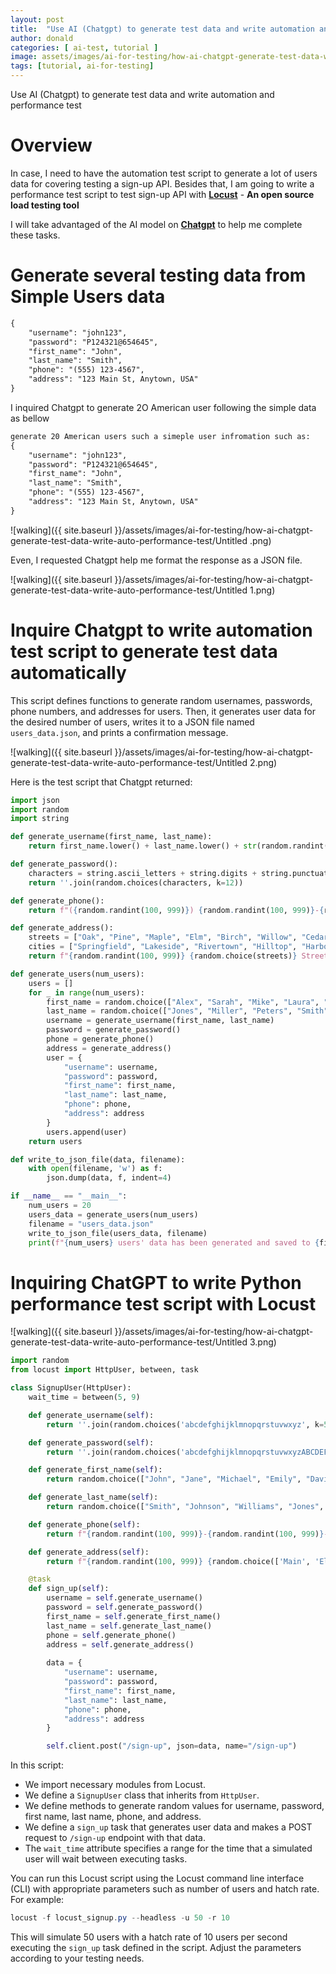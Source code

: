 ```yaml
---
layout: post
title:  "Use AI (Chatgpt) to generate test data and write automation and performance test"
author: donald
categories: [ ai-test, tutorial ]
image: assets/images/ai-for-testing/how-ai-chatgpt-generate-test-data-write-auto-performance-test/Untitled 3.png
tags: [tutorial, ai-for-testing]
---
```


Use AI (Chatgpt) to generate test data and write automation and performance test

# Overview

In case, I need to have the automation test script to generate a lot of users data for covering testing a sign-up API. Besides that, I am going to write a performance test script to test sign-up API with [**Locust**](https://locust.io/) - **An open source load testing tool**

I will take advantaged of the AI model on [**Chatgpt**](https://chatgpt.com/) to help me complete these tasks.

# Generate several testing data from Simple Users data

```latex
{
    "username": "john123",
    "password": "P124321@654645",
    "first_name": "John",
    "last_name": "Smith",
    "phone": "(555) 123-4567",
    "address": "123 Main St, Anytown, USA"
}
```

I inquired Chatgpt to generate 2O American user following the simple data as bellow

```latex
generate 20 American users such a simeple user infromation such as:
{
    "username": "john123",
    "password": "P124321@654645",
    "first_name": "John",
    "last_name": "Smith",
    "phone": "(555) 123-4567",
    "address": "123 Main St, Anytown, USA"
}
```

![walking]({{ site.baseurl }}/assets/images/ai-for-testing/how-ai-chatgpt-generate-test-data-write-auto-performance-test/Untitled .png)

Even, I requested Chatgpt help me format the response as a JSON file.

![walking]({{ site.baseurl }}/assets/images/ai-for-testing/how-ai-chatgpt-generate-test-data-write-auto-performance-test/Untitled 1.png)

# Inquire Chatgpt to write automation test script to generate test data automatically

This script defines functions to generate random usernames, passwords, phone numbers, and addresses for users. Then, it generates user data for the desired number of users, writes it to a JSON file named `users_data.json`, and prints a confirmation message.

![walking]({{ site.baseurl }}/assets/images/ai-for-testing/how-ai-chatgpt-generate-test-data-write-auto-performance-test/Untitled 2.png)

Here is the test script that Chatgpt returned:

```python
import json
import random
import string

def generate_username(first_name, last_name):
    return first_name.lower() + last_name.lower() + str(random.randint(10, 99))

def generate_password():
    characters = string.ascii_letters + string.digits + string.punctuation
    return ''.join(random.choices(characters, k=12))

def generate_phone():
    return f"({random.randint(100, 999)}) {random.randint(100, 999)}-{random.randint(1000, 9999)}"

def generate_address():
    streets = ["Oak", "Pine", "Maple", "Elm", "Birch", "Willow", "Cedar", "Walnut", "Magnolia"]
    cities = ["Springfield", "Lakeside", "Rivertown", "Hilltop", "Harborview", "Sunnyvale", "Oceanview", "Riverside", "Lakeshore", "Hillside", "Greenfield", "Meadowview", "Hillcrest", "Lakewood", "Oakwood", "Riverdale", "Mountainview"]
    return f"{random.randint(100, 999)} {random.choice(streets)} Street, {random.choice(cities)}, USA"

def generate_users(num_users):
    users = []
    for _ in range(num_users):
        first_name = random.choice(["Alex", "Sarah", "Mike", "Laura", "Chris", "Jenny", "Kevin", "Emily", "David", "Jessica", "Matt", "Rachel", "Ryan", "Amanda", "Brian", "Jessie", "Justin", "Katie", "Steven", "Olivia"])
        last_name = random.choice(["Jones", "Miller", "Peters", "Smith", "Wilson", "Brown", "Baker", "Jones", "Clark", "Lee", "Adams", "Smith", "Davis", "Rodriguez", "Hernandez", "Evans", "Parker", "Morris", "Richards", "Jenkins"])
        username = generate_username(first_name, last_name)
        password = generate_password()
        phone = generate_phone()
        address = generate_address()
        user = {
            "username": username,
            "password": password,
            "first_name": first_name,
            "last_name": last_name,
            "phone": phone,
            "address": address
        }
        users.append(user)
    return users

def write_to_json_file(data, filename):
    with open(filename, 'w') as f:
        json.dump(data, f, indent=4)

if __name__ == "__main__":
    num_users = 20
    users_data = generate_users(num_users)
    filename = "users_data.json"
    write_to_json_file(users_data, filename)
    print(f"{num_users} users' data has been generated and saved to {filename}.")

```

# Inquiring ChatGPT to write Python performance test script with Locust

![walking]({{ site.baseurl }}/assets/images/ai-for-testing/how-ai-chatgpt-generate-test-data-write-auto-performance-test/Untitled 3.png)

```python
import random
from locust import HttpUser, between, task

class SignupUser(HttpUser):
    wait_time = between(5, 9)

    def generate_username(self):
        return ''.join(random.choices('abcdefghijklmnopqrstuvwxyz', k=5))

    def generate_password(self):
        return ''.join(random.choices('abcdefghijklmnopqrstuvwxyzABCDEFGHIJKLMNOPQRSTUVWXYZ0123456789!@#$%^&*()', k=12))

    def generate_first_name(self):
        return random.choice(["John", "Jane", "Michael", "Emily", "David", "Sarah", "Chris", "Emma", "Matthew", "Olivia"])

    def generate_last_name(self):
        return random.choice(["Smith", "Johnson", "Williams", "Jones", "Brown", "Davis", "Miller", "Wilson", "Moore", "Taylor"])

    def generate_phone(self):
        return f"{random.randint(100, 999)}-{random.randint(100, 999)}-{random.randint(1000, 9999)}"

    def generate_address(self):
        return f"{random.randint(100, 999)} {random.choice(['Main', 'Elm', 'Oak', 'Maple', 'Cedar', 'Pine'])} St, Anytown, USA"

    @task
    def sign_up(self):
        username = self.generate_username()
        password = self.generate_password()
        first_name = self.generate_first_name()
        last_name = self.generate_last_name()
        phone = self.generate_phone()
        address = self.generate_address()
        
        data = {
            "username": username,
            "password": password,
            "first_name": first_name,
            "last_name": last_name,
            "phone": phone,
            "address": address
        }

        self.client.post("/sign-up", json=data, name="/sign-up")

```

In this script:

- We import necessary modules from Locust.
- We define a `SignupUser` class that inherits from `HttpUser`.
- We define methods to generate random values for username, password, first name, last name, phone, and address.
- We define a `sign_up` task that generates user data and makes a POST request to `/sign-up` endpoint with that data.
- The `wait_time` attribute specifies a range for the time that a simulated user will wait between executing tasks.

You can run this Locust script using the Locust command line interface (CLI) with appropriate parameters such as number of users and hatch rate. For example:

```powershell
locust -f locust_signup.py --headless -u 50 -r 10
```

This will simulate 50 users with a hatch rate of 10 users per second executing the `sign_up` task defined in the script. Adjust the parameters according to your testing needs.